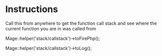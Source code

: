 <!-- -*- markdown -*- -->

Instructions
====================
Call this from anywhere to get the function call stack and see where the current function you are in was called from

Mage::helper('stack/callstack')->toFirePhp();

Mage::helper('stack/callstack')->toLog(); 